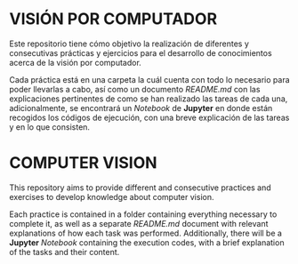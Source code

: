 # **VISIÓN POR COMPUTADOR**

Este repositorio tiene cómo objetivo la realización de diferentes y consecutivas prácticas y ejercicios para el desarrollo de conocimientos acerca de la visión por computador.

Cada práctica está en una carpeta la cuál cuenta con todo lo necesario para poder llevarlas a cabo, así como un documento *README.md* con las explicaciones pertinentes de como se han realizado las tareas de cada una, adicionalmente, se encontrará un *Notebook* de **Jupyter** en donde están recogidos los códigos de ejecución, con una breve explicación de las tareas y en lo que consisten.

# **COMPUTER VISION**

This repository aims to provide different and consecutive practices and exercises to develop knowledge about computer vision.

Each practice is contained in a folder containing everything necessary to complete it, as well as a separate *README.md* document with relevant explanations of how each task was performed. Additionally, there will be a **Jupyter** *Notebook* containing the execution codes, with a brief explanation of the tasks and their content.